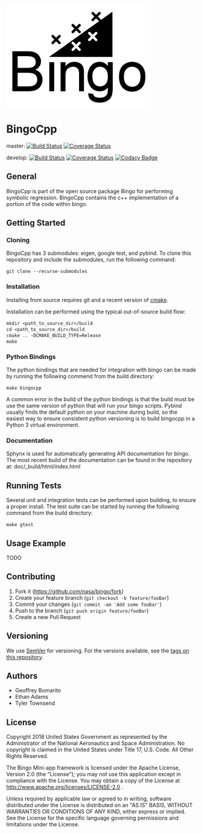![Bingo Logo](media/logo.png)

# BingoCpp

master: [![Build Status](https://travis-ci.com/nasa/bingocpp.svg?branch=master)](https://travis-ci.com/nasa/bingocpp) [![Coverage Status](https://coveralls.io/repos/github/nasa/bingocpp/badge.svg?branch=master)](https://coveralls.io/github/nasa/bingocpp?branch=master)

develop: [![Build Status](https://travis-ci.com/nasa/bingocpp.svg?branch=develop)](https://travis-ci.com/nasa/bingocpp) [![Coverage Status](https://coveralls.io/repos/github/nasa/bingocpp/badge.svg?branch=develop)](https://coveralls.io/github/nasa/bingocpp?branch=develop) [![Codacy Badge](https://api.codacy.com/project/badge/Grade/ccd11c4092544eaca355722cea87272e)](https://www.codacy.com/app/bingo_developers/bingocpp?utm_source=github.com&amp;utm_medium=referral&amp;utm_content=nasa/bingocpp&amp;utm_campaign=Badge_Grade)

## General
BingoCpp is part of the open source package Bingo for performing symbolic 
regression.  BingoCpp contains the c++ implementation of a portion of the code 
within bingo. 

## Getting Started

### Cloning
BingoCpp has 3 submodules: eigen, google test, and pybind.  To clone this 
repository and include the submodules, run the following command:
```
git clone --recurse-submodules
```

### Installation
Installing from source requires git and a recent version of 
[cmake](https://cmake.org/).

Installation can be performed using the typical out-of-source build flow:
```
mkdir <path_to_source_dir>/build
cd <path_to_source_dir>/build
cmake .. -DCMAKE_BUILD_TYPE=Release
make
```

### Python Bindings
The python bindings that are needed for integration with bingo can be made by 
running the following commend from the build directory:
```
make bingocpp
```

A common error in the build of the python bindings is that the build must be 
use the same version of python that will run your bingo scripts.  Pybind 
usually finds the default python on your machine during build, so the easiest 
way to ensure consistent python versioning is to build bingocpp in a Python 3 
virtual environment.

### Documentation
Sphynx is used for automatically generating API documentation for bingo. The 
most recent build of the documentation can be found in the repository at: 
doc/_build/html/index.html 

## Running Tests
Several unit and integration tests can be performed upon building, to ensure a 
proper install.  The test suite can be started by running the following command
from the build directory:
```
make gtest
```

## Usage Example
TODO

## Contributing
1. Fork it (<https://github.com/nasa/bingo/fork>)
2. Create your feature branch (`git checkout -b feature/fooBar`)
3. Commit your changes (`git commit -am 'Add some fooBar'`)
4. Push to the branch (`git push origin feature/fooBar`)
5. Create a new Pull Request

## Versioning
We use [SemVer](http://semver.org/) for versioning. For the versions available, 
see the [tags on this repository](https://github.com/nasa/bingocpp/tags). 

## Authors
  * Geoffrey Bomarito
  * Ethan Adams
  * Tyler Townsend
  
## License 
Copyright 2018 United States Government as represented by the Administrator of 
the National Aeronautics and Space Administration. No copyright is claimed in 
the United States under Title 17, U.S. Code. All Other Rights Reserved.

The Bingo Mini-app framework is licensed under the Apache License, Version 2.0 
(the "License"); you may not use this application except in compliance with the 
License. You may obtain a copy of the License at 
http://www.apache.org/licenses/LICENSE-2.0 .

Unless required by applicable law or agreed to in writing, software distributed 
under the License is distributed on an "AS IS" BASIS, WITHOUT WARRANTIES OR 
CONDITIONS OF ANY KIND, either express or implied. See the License for the 
specific language governing permissions and limitations under the License.
